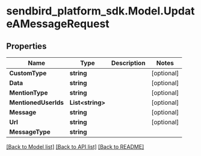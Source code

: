
# sendbird_platform_sdk.Model.UpdateAMessageRequest

## Properties

Name | Type | Description | Notes
------------ | ------------- | ------------- | -------------
**CustomType** | **string** |  | [optional] 
**Data** | **string** |  | [optional] 
**MentionType** | **string** |  | [optional] 
**MentionedUserIds** | **List&lt;string&gt;** |  | [optional] 
**Message** | **string** |  | [optional] 
**Url** | **string** |  | [optional] 
**MessageType** | **string** |  | 

[[Back to Model list]](../README.md#documentation-for-models)
[[Back to API list]](../README.md#documentation-for-api-endpoints)
[[Back to README]](../README.md)

